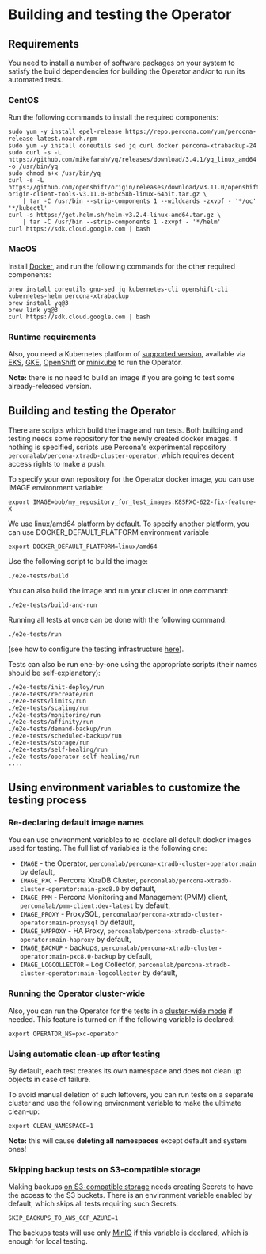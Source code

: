 # Building and testing the Operator

## Requirements

You need to install a number of software packages on your system to satisfy the build dependencies for building the Operator and/or to run its automated tests.

### CentOS

Run the following commands to install the required components:

```
sudo yum -y install epel-release https://repo.percona.com/yum/percona-release-latest.noarch.rpm
sudo yum -y install coreutils sed jq curl docker percona-xtrabackup-24
sudo curl -s -L https://github.com/mikefarah/yq/releases/download/3.4.1/yq_linux_amd64 -o /usr/bin/yq
sudo chmod a+x /usr/bin/yq
curl -s -L https://github.com/openshift/origin/releases/download/v3.11.0/openshift-origin-client-tools-v3.11.0-0cbc58b-linux-64bit.tar.gz \
    | tar -C /usr/bin --strip-components 1 --wildcards -zxvpf - '*/oc' '*/kubectl'
curl -s https://get.helm.sh/helm-v3.2.4-linux-amd64.tar.gz \
    | tar -C /usr/bin --strip-components 1 -zxvpf - '*/helm'
curl https://sdk.cloud.google.com | bash
```

### MacOS

Install [Docker](https://docs.docker.com/docker-for-mac/install/), and run the following commands for the other required components:

```
brew install coreutils gnu-sed jq kubernetes-cli openshift-cli kubernetes-helm percona-xtrabackup
brew install yq@3
brew link yq@3
curl https://sdk.cloud.google.com | bash
```

### Runtime requirements

Also, you need a Kubernetes platform of [supported version](https://www.percona.com/doc/kubernetes-operator-for-pxc/System-Requirements.html#officially-supported-platforms), available via [EKS](https://www.percona.com/doc/kubernetes-operator-for-pxc/eks.html), [GKE](https://www.percona.com/doc/kubernetes-operator-for-pxc/gke.html), [OpenShift](https://www.percona.com/doc/kubernetes-operator-for-pxc/openshift.html) or [minikube](https://www.percona.com/doc/kubernetes-operator-for-pxc/minikube.html) to run the Operator.

**Note:** there is no need to build an image if you are going to test some already-released version.

## Building and testing the Operator

There are scripts which build the image and run tests. Both building and testing
needs some repository for the newly created docker images. If nothing is
specified, scripts use Percona's experimental repository `perconalab/percona-xtradb-cluster-operator`, which
requires decent access rights to make a push.

To specify your own repository for the Operator docker image, you can use IMAGE environment variable:

```
export IMAGE=bob/my_repository_for_test_images:K8SPXC-622-fix-feature-X
```
We use linux/amd64 platform by default. To specify another platform, you can use DOCKER_DEFAULT_PLATFORM environment variable

```
export DOCKER_DEFAULT_PLATFORM=linux/amd64
```

Use the following script to build the image:

```
./e2e-tests/build
```

You can also build the image and run your cluster in one command:

```
./e2e-tests/build-and-run
```

Running all tests at once can be done with the following command:

```
./e2e-tests/run
```

(see how to configure the testing infrastructure [here](#using-environment-variables-to-customize-the-testing-process)).

Tests can also be run one-by-one using the appropriate scripts (their names should be self-explanatory):

```
./e2e-tests/init-deploy/run
./e2e-tests/recreate/run
./e2e-tests/limits/run
./e2e-tests/scaling/run
./e2e-tests/monitoring/run
./e2e-tests/affinity/run
./e2e-tests/demand-backup/run
./e2e-tests/scheduled-backup/run
./e2e-tests/storage/run
./e2e-tests/self-healing/run
./e2e-tests/operator-self-healing/run
....
```

## Using environment variables to customize the testing process

### Re-declaring default image names

You can use environment variables to re-declare all default docker images used for testing. The
full list of variables is the following one:

* `IMAGE` - the Operator, `perconalab/percona-xtradb-cluster-operator:main` by default,
* `IMAGE_PXC` - Percona XtraDB Cluster, `perconalab/percona-xtradb-cluster-operator:main-pxc8.0` by default,
* `IMAGE_PMM` - Percona Monitoring and Management (PMM) client, `perconalab/pmm-client:dev-latest` by default,
* `IMAGE_PROXY` - ProxySQL, `perconalab/percona-xtradb-cluster-operator:main-proxysql` by default,
* `IMAGE_HAPROXY` - HA Proxy, `perconalab/percona-xtradb-cluster-operator:main-haproxy` by default,
* `IMAGE_BACKUP` - backups, `perconalab/percona-xtradb-cluster-operator:main-pxc8.0-backup` by default,
* `IMAGE_LOGCOLLECTOR` - Log Collector, `perconalab/percona-xtradb-cluster-operator:main-logcollector` by default,

### Running the Operator cluster-wide

Also, you can run the Operator for the tests in a [cluster-wide mode](https://www.percona.com/doc/kubernetes-operator-for-pxc/cluster-wide.html) if needed. This feature is turned on if the following variable is declared:

```
export OPERATOR_NS=pxc-operator
```

### Using automatic clean-up after testing

By default, each test creates its own namespace and does not clean up objects in case of failure.

To avoid manual deletion of such leftovers, you can run tests on a separate cluster and use the following environment variable to make the ultimate clean-up:

```
export CLEAN_NAMESPACE=1
```

**Note:** this will cause **deleting all namespaces** except default and system ones!

### Skipping backup tests on S3-compatible storage

Making backups [on S3-compatible storage](https://www.percona.com/doc/kubernetes-operator-for-pxc/backups.html#making-scheduled-backups) needs creating Secrets to have the access to the S3 buckets. There is an environment variable enabled by default, which skips all tests requiring such Secrets:

```
SKIP_BACKUPS_TO_AWS_GCP_AZURE=1
```

The backups tests will use only [MinIO](https://min.io/) if this variable is declared,
which is enough for local testing.

